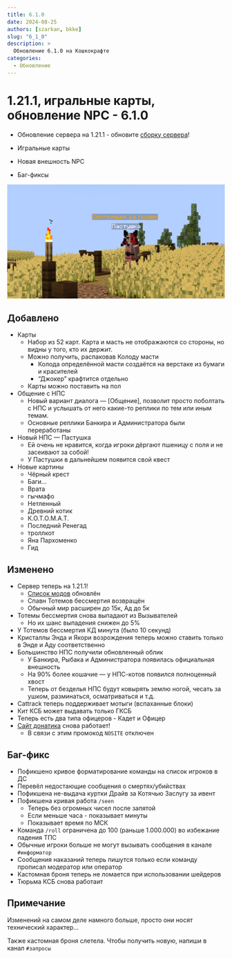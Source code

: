 ```yaml
---
title: 6.1.0
date: 2024-08-25
authors: [szarkan, bkke]
slug: "6_1_0"
description: >
  Обновление 6.1.0 на Кошкокрафте
categories:
  - Обновление
---
```


# 1.21.1, игральные карты, обновление NPC - 6.1.0

- Обновление сервера на 1.21.1 - обновите [сборку сервера](../../info/mods.md#моды)!

- Игральные карты

- Новая внешность NPC

- Баг-фиксы

![Обложка обновления 6.1.0](/assets/updates/6_1_0/preview.png)

<!-- more -->

## Добавлено

- Карты
    - Набор из 52 карт. Карта и масть не отображаются со стороны, но видны у того, кто их держит.
    - Можно получить, распаковав Колоду масти
        - Колода определённой масти создаётся на верстаке из бумаги и красителей
        - “Джокер” крафтится отдельно
    - Карты можно поставить на пол
- Общение с НПС
    - Новый вариант диалога — [Общение], позволит просто поболтать с НПС и услышать от него какие-то реплики по тем или иным темам.
    - Основные реплики Банкира и Администратора были переработаны
- Новый НПС — Пастушка
    - Ей очень не нравится, когда игроки дёргают пшеницу с поля и не засеивают за собой!
    - У Пастушки в дальнейшем появится свой квест
- Новые картины
    - Чёрный крест
    - Баги…
    - Врата
    - гычмафо
    - Нетленный
    - Древний котик
    - К.О.Т.О.М.А.Т.
    - Последний Ренегад
    - троллкот
    - Яна Пархоменко
    - Гид


## Изменено

- Сервер теперь на 1.21.1!
    - [Список модов](../../info/mods.md#моды) обновлён
    - Спавн Тотемов бессмертия возвращён
    - Обычный мир расширен до 15к, Ад до 5к
- Тотемы бессмертия снова выпадают из Вызывателей
    - Но их шанс выпадения снижен до 5%
- У Тотемов бессмертия КД минута (было 10 секунд)
- Кристаллы Энда и Якори возрождения теперь можно ставить только в Энде и Аду соответственно
- Большинство НПС получили обновленный облик
    - У Банкира, Рыбака и Администратора появилась официальная внешность
    - На 90% более кошачие — у НПС-котов появился полноценный хвост
    - Теперь от безделья НПС будут ковырять землю ногой, чесать за ушком, разминаться, осматриваться и т.д.
- Cattrack теперь поддерживает мотыги (вспаханные блоки)
- Кит КСБ может выдавать только ГКСБ
- Теперь есть два типа офицеров - Кадет и Офицер
- [Сайт донатика](https://donate.catcraftmc.ru) снова работает!
    - В связи с этим промокод `NOSITE` отключен

## Баг-фикс

- Пофикшено кривое форматирование команды на список игроков в ДС
- Перевёл недостающие сообщения о смертях/убийствах
- Пофикшена не-выдача куртки Драйв за Котячью Заслугу за ивент
- Пофикшена кривая работа `/seen`
    - Теперь без огромных чисел после запятой
    - Если меньше часа - показывает минуты
    - Показывает время по МСК
- Команда `/roll` ограничена до 100 (раньше 1.000.000) во избежание падения ТПС
- Обычные игроки больше не могут вызывать сообщения в канале `#информатор`
- Сообщения наказаний теперь пишутся только если команду прописал модератор или оператор
- Кастомная броня теперь не ломается при использовании шейдеров
- Тюрьма КСБ снова работаит

## Примечание

Изменений на самом деле намного больше, просто они носят технический характер...

Также кастомная броня слетела. Чтобы получить новую, напиши в канал `#запросы` 